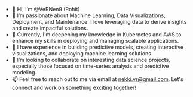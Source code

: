 - 👋 Hi, I’m @VeRNen9 (Rohit)
- 👀 I’m passionate about Machine Learning, Data Visualizations, Deployment, and Maintenance. I love leveraging data to derive insights and create impactful solutions.
- 🌱 Currently, I'm deepening my knowledge in Kubernetes and AWS to enhance my skills in deploying and managing scalable applications.
- 💼 I have experience in building predictive models, creating interactive visualizations, and deploying machine learning solutions.
- 💞️ I’m looking to collaborate on interesting data science projects, especially those focused on time-series analysis and predictive modeling.
- 📫 Feel free to reach out to me via email at nekki.vr@gmail.com. Let's connect and work on something exciting together!


<!---
VeRNen9/VeRNen9 is a ✨ special ✨ repository because its `README.md` (this file) appears on your GitHub profile.
You can click the Preview link to take a look at your changes.
--->
